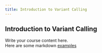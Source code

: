 ```yaml
---
title: Introduction to Variant Calling
---
```


## Introduction to Variant Calling


Write your course content here.
<br> Here are some markdown [examples](https://course-in-a-box.p2pu.org/modules/content/markdown-and-media/)
